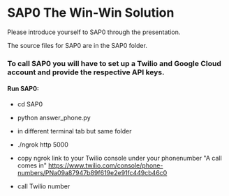 # SAP0 The Win-Win Solution

Please introduce yourself to SAP0 through the presentation.

The source files for SAP0 are in the SAP0 folder.

### To call SAP0 you will have to set up a Twilio and Google Cloud account and provide the respective API keys.


#### Run SAP0:
* cd SAP0 
* python answer_phone.py

* in different terminal tab but same folder
* ./ngrok http 5000

* copy ngrok link to your Twilio console under your phonenumber "A call comes in" https://www.twilio.com/console/phone-numbers/PNa09a87947b89f619e2e91fc449cb46c0

* call Twilio number
